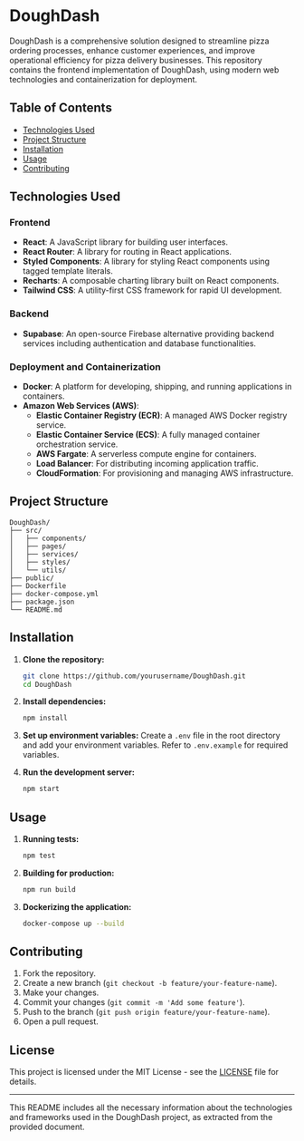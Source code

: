 
# DoughDash

DoughDash is a comprehensive solution designed to streamline pizza ordering processes, enhance customer experiences, and improve operational efficiency for pizza delivery businesses. This repository contains the frontend implementation of DoughDash, using modern web technologies and containerization for deployment.

## Table of Contents
- [Technologies Used](#technologies-used)
- [Project Structure](#project-structure)
- [Installation](#installation)
- [Usage](#usage)
- [Contributing](#contributing)

## Technologies Used

### Frontend
- **React**: A JavaScript library for building user interfaces.
- **React Router**: A library for routing in React applications.
- **Styled Components**: A library for styling React components using tagged template literals.
- **Recharts**: A composable charting library built on React components.
- **Tailwind CSS**: A utility-first CSS framework for rapid UI development.

### Backend
- **Supabase**: An open-source Firebase alternative providing backend services including authentication and database functionalities.

### Deployment and Containerization
- **Docker**: A platform for developing, shipping, and running applications in containers.
- **Amazon Web Services (AWS)**:
  - **Elastic Container Registry (ECR)**: A managed AWS Docker registry service.
  - **Elastic Container Service (ECS)**: A fully managed container orchestration service.
  - **AWS Fargate**: A serverless compute engine for containers.
  - **Load Balancer**: For distributing incoming application traffic.
  - **CloudFormation**: For provisioning and managing AWS infrastructure.


## Project Structure
```
DoughDash/
├── src/
│   ├── components/
│   ├── pages/
│   ├── services/
│   ├── styles/
│   └── utils/
├── public/
├── Dockerfile
├── docker-compose.yml
├── package.json
└── README.md
```

## Installation

1. **Clone the repository:**
    ```bash
    git clone https://github.com/yourusername/DoughDash.git
    cd DoughDash
    ```

2. **Install dependencies:**
    ```bash
    npm install
    ```

3. **Set up environment variables:**
   Create a `.env` file in the root directory and add your environment variables. Refer to `.env.example` for required variables.

4. **Run the development server:**
    ```bash
    npm start
    ```

## Usage

1. **Running tests:**
    ```bash
    npm test
    ```

2. **Building for production:**
    ```bash
    npm run build
    ```

3. **Dockerizing the application:**
    ```bash
    docker-compose up --build
    ```

## Contributing

1. Fork the repository.
2. Create a new branch (`git checkout -b feature/your-feature-name`).
3. Make your changes.
4. Commit your changes (`git commit -m 'Add some feature'`).
5. Push to the branch (`git push origin feature/your-feature-name`).
6. Open a pull request.

## License

This project is licensed under the MIT License - see the [LICENSE](LICENSE) file for details.

---

This README includes all the necessary information about the technologies and frameworks used in the DoughDash project, as extracted from the provided document.
